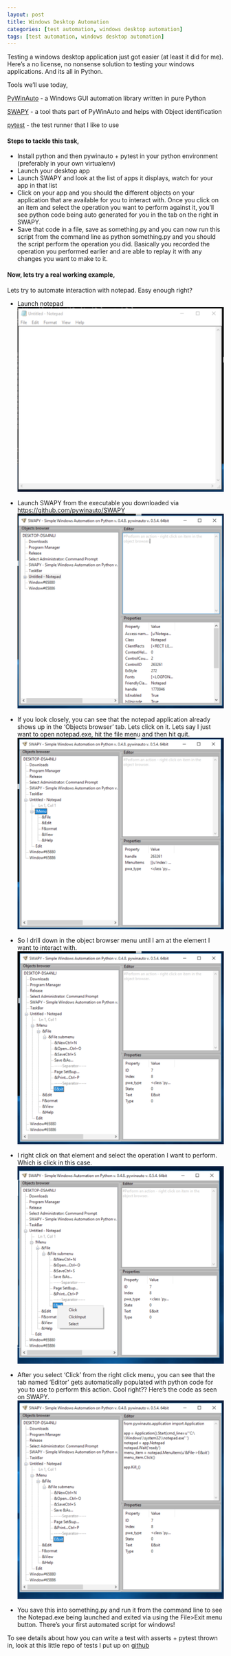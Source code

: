 ```yaml
---
layout: post
title: Windows Desktop Automation
categories: [test automation, windows desktop automation]
tags: [test automation, windows desktop automation]
---
```


Testing a windows desktop application just got easier (at least it did for me). Here’s a no license, no nonsense solution to testing your windows applications. And its all in Python.

Tools we’ll use today,

[PyWinAuto](http://pywinauto.github.io/) -  a Windows GUI automation library written in pure Python

[SWAPY](https://github.com/pywinauto/SWAPY) - a tool thats part of PyWinAuto and helps with Object identification

[pytest](http://doc.pytest.org/en/latest/) - the test runner that I like to use


#### Steps to tackle this task,

* Install python and then pywinauto + pytest in your python environment (preferably in your own virtualenv)
* Launch your desktop app
* Launch SWAPY and look at the list of apps it displays, watch for your app in that list
* Click on your app and you should the different objects on your application that are available for you to interact with. Once you click on an item and select the operation you want to perform against it, you’ll see python code being auto generated for you in the tab on the right in SWAPY.
* Save that code in a file, save as something.py and you can now run this script from the command line as python something.py and you should the script perform the operation you did. Basically you recorded the operation you performed earlier and are able to replay it with any changes you want to make to it.


#### Now, lets try a real working example, 

Lets try to automate interaction with notepad. Easy enough right?

* Launch notepad
![placeholder](/assets/notepad_open.png)

* Launch SWAPY from the executable you downloaded via https://github.com/pywinauto/SWAPY
![placeholder](/assets/SWAPY_launched.png)

* If you look closely, you can see that the notepad application already shows up in the ‘Objects browser’ tab. Lets click on it. Lets say I just want to open notepad.exe, hit the file menu and then hit quit.
![placeholder](/assets/SWAPY_menu.png)

* So I drill down in the object browser menu until I am at the element I want to interact with.
![placeholder](/assets/SWAPY_drilled_down.png)

* I right click on that element and select the operation I want to perform. Which is click in this case.
![placeholder](/assets/SWAPY_click.png)

* After you select ‘Click’ from the right click menu, you can see that the tab named ‘Editor’ gets automatically populated with python code for you to use to perform this action. Cool right?? Here’s the code as seen on SWAPY.
![placeholder](/assets/SWAPY_click_codegen.png)


* You save this into something.py and run it from the command line to see the Notepad.exe being launched and exited via using the File>Exit menu button. There’s your first automated script for windows!

To see details about how you can write a test with asserts + pytest thrown in, look at this little repo of tests I put up on [github](https://github.com/dbhaskaran1/win_logon)
